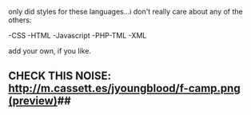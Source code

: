 only did styles for these languages...i don't really care about any of the others:

-CSS
-HTML
-Javascript
-PHP-TML
-XML

add your own, if you like.


## CHECK THIS NOISE: [http://m.cassett.es/jyoungblood/f-camp.png (preview)](http://m.cassett.es/jyoungblood/f-camp.png)##
